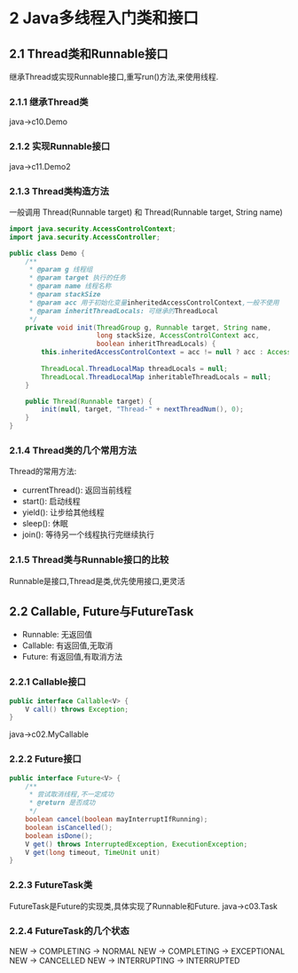 # 2 Java多线程入门类和接口
## 2.1 Thread类和Runnable接口
继承Thread或实现Runnable接口,重写run()方法,来使用线程.

### 2.1.1 继承Thread类
java->c10.Demo
### 2.1.2 实现Runnable接口
java->c11.Demo2
### 2.1.3 Thread类构造方法
一般调用 Thread(Runnable target) 和 Thread(Runnable target, String name)
```java
import java.security.AccessControlContext;
import java.security.AccessController;

public class Demo {
    /**
     * @param g 线程组
     * @param target 执行的任务
     * @param name 线程名称
     * @param stackSize
     * @param acc 用于初始化变量inheritedAccessControlContext,一般不使用
     * @param inheritThreadLocals: 可继承的ThreadLocal
     */
    private void init(ThreadGroup g, Runnable target, String name,
                      long stackSize, AccessControlContext acc,
                      boolean inheritThreadLocals) {
        this.inheritedAccessControlContext = acc != null ? acc : AccessController.getContext();
        
        ThreadLocal.ThreadLocalMap threadLocals = null;
        ThreadLocal.ThreadLocalMap inheritableThreadLocals = null;
    }

    public Thread(Runnable target) {
        init(null, target, "Thread-" + nextThreadNum(), 0);
    }
}
```
### 2.1.4 Thread类的几个常用方法
Thread的常用方法:
- currentThread(): 返回当前线程
- start(): 启动线程
- yield(): 让步给其他线程
- sleep(): 休眠
- join(): 等待另一个线程执行完继续执行
### 2.1.5 Thread类与Runnable接口的比较
Runnable是接口,Thread是类,优先使用接口,更灵活
## 2.2 Callable, Future与FutureTask
- Runnable: 无返回值
- Callable: 有返回值,无取消
- Future: 有返回值,有取消方法
### 2.2.1 Callable接口
```java
public interface Callable<V> {
    V call() throws Exception;
}
```
java->c02.MyCallable
### 2.2.2 Future接口
```java
public interface Future<V> {
    /**
     * 尝试取消线程,不一定成功
     * @return 是否成功
     */
    boolean cancel(boolean mayInterruptIfRunning);
    boolean isCancelled();
    boolean isDone();
    V get() throws InterruptedException, ExecutionException;
    V get(long timeout, TimeUnit unit)
}
```
### 2.2.3 FutureTask类
FutureTask是Future的实现类,具体实现了Runnable和Future.
java->c03.Task
### 2.2.4 FutureTask的几个状态
NEW -> COMPLETING -> NORMAL
NEW -> COMPLETING -> EXCEPTIONAL
NEW -> CANCELLED
NEW -> INTERRUPTING -> INTERRUPTED